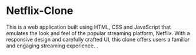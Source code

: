 # Netflix-Clone
This is a web application built using HTML, CSS and JavaScript that emulates the look and feel of the popular streaming platform, Netflix. With a responsive design and carefully crafted UI, this clone offers users a familiar and engaging streaming experience. .
